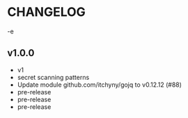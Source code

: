# CHANGELOG
-e 
## v1.0.0
- v1
- secret scanning patterns
- Update module github.com/itchyny/gojq to v0.12.12 (#88)
- pre-release
- pre-release
- pre-release